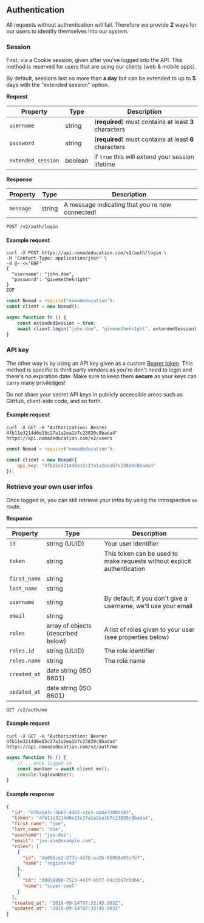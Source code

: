 ## Authentication

All requests without authentication will fail. Therefore we provide **2** ways for our users to identify themselves into our system.

### Session

First, via a Cookie session, given after you've logged into the API. This method is reserved for users that are using our clients (web & mobile apps).

By default, sessions last no more than **a day** but can be extended to up to **5** days with the "extended session" option.

**Request**

Property | Type | Description
---|---|---
`username` | string | (**required**) must contains at least **3** characters
`password` | string | (**required**) must contains at least **6** characters
`extended_session` | boolean | if `true` this will extend your session lifetime

**Response**

Property | Type | Description
---|---|---
`message` | string | A message indicating that you're now connected!

```endpoint
POST /v2/auth/login
```

#### Example request

```curl
curl -X POST https://api.nomadeducation.com/v2/auth/login \
-H 'Content-Type: application/json' \
-d @- <<'EOF'
{
  "username": "john.doe",
  "password": "givemethekn1ght"
}
EOF
```

```javascript
const Nomad = require("nomadeducation");
const client = new Nomad();

async function fn () {
    const extendedSession = true;
    await client.login("john.doe", "givemethekn1ght", extendedSession);
}
```

### API key

The other way is by using an API key given as a custom [Bearer token](https://developer.mozilla.org/en-US/docs/Web/HTTP/Authentication#Authentication_schemes). This method is specific to third party vendors as you're don't need to login and there's no expiration date. Make sure to keep them **secure** as your keys can carry many priviledges!

Do not share your secret API keys in publicly accessible areas such as GitHub, client-side code, and so forth.

#### Example request

```curl
curl -X GET -H "Authorization: Bearer 4fb11e3214d6e15c27a1a2ea1b7c23820c8bada4" https://api.nomadeducation.com/v2/users
```

```javascript
const Nomad = require("nomadeducation");

const client = new Nomad({
    api_key: "4fb11e3214d6e15c27a1a2ea1b7c23820c8bada4"
});
```

### Retrieve your own user infos

Once logged in, you can still retrieve your infos by using the introspective `me` route.

**Response**

Property | Type | Description
---|---|---
`id` | string (UUID) | Your user identifier
`token` | string | This token can be used to make requests without explicit authentication
`first_name` | string |
`last_name` | string |
`username` | string | By default, if you don't give a username, we'll use your email
`email` | string |
`roles` | array of objects (described below) | A list of roles given to your user (see properties below)
`roles.id` | string (UUID) | The role identifier
`roles.name` | string | The role name
`created_at` | date string (ISO 8601) |
`updated_at` | date string (ISO 8601) |

```endpoint
GET /v2/auth/me
```

#### Example request

```curl
curl -X GET -H "Authorization: Bearer 4fb11e3214d6e15c27a1a2ea1b7c23820c8bada4" https://api.nomadeducation.com/v2/auth/me
```

```javascript
async function fn () {
    // ...once logged in
    const ownUser = await client.me();
    console.log(ownUser);
}
```

#### Example response

```json
{
  "id": "676a14fc-5b67-4462-a1e5-dd4e3208b593",
  "token": "4fb11e3214d6e15c27a1a2ea1b7c23820c8bada4",
  "first_name": "joe",
  "last_name": "doe",
  "username": "joe.doe",
  "email": "joe.doe@example.com",
  "roles": [
    {
      "id": "de866ce2-277b-437b-aa2b-85068e03c7b7",
      "name": "registered"
    },
    {
      "id": "d0850090-7523-441f-8b77-b9c3567c5d66",
      "name": "super-cool"
    }
  ],
  "created_at": "2018-09-14T07:33:45.903Z",
  "updated_at": "2018-09-14T07:33:45.903Z"
}
```
